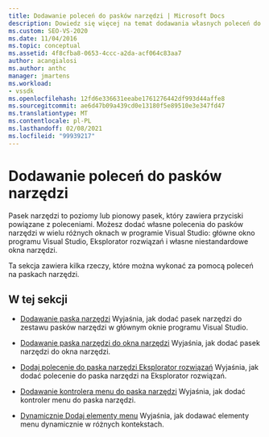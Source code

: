 ```yaml
---
title: Dodawanie poleceń do pasków narzędzi | Microsoft Docs
description: Dowiedz się więcej na temat dodawania własnych poleceń do pasków narzędzi w systemie Windows w programie Visual Studio, w tym okna głównego, Eksplorator rozwiązań i niestandardowych okien narzędzi.
ms.custom: SEO-VS-2020
ms.date: 11/04/2016
ms.topic: conceptual
ms.assetid: 4f8cfba8-0653-4ccc-a2da-acf064c83aa7
author: acangialosi
ms.author: anthc
manager: jmartens
ms.workload:
- vssdk
ms.openlocfilehash: 12fd6e336631eeabe1761276442df993d44affe8
ms.sourcegitcommit: ae6d47b09a439cd0e13180f5e89510e3e347fd47
ms.translationtype: MT
ms.contentlocale: pl-PL
ms.lasthandoff: 02/08/2021
ms.locfileid: "99939217"
---
```

# <a name="add-commands-to-toolbars"></a>Dodawanie poleceń do pasków narzędzi
Pasek narzędzi to poziomy lub pionowy pasek, który zawiera przyciski powiązane z poleceniami. Możesz dodać własne polecenia do pasków narzędzi w wielu różnych oknach w programie Visual Studio: główne okno programu Visual Studio, Eksplorator rozwiązań i własne niestandardowe okna narzędzi.

 Ta sekcja zawiera kilka rzeczy, które można wykonać za pomocą poleceń na paskach narzędzi.

## <a name="in-this-section"></a>W tej sekcji
- [Dodawanie paska narzędzi](../extensibility/adding-a-toolbar.md) Wyjaśnia, jak dodać pasek narzędzi do zestawu pasków narzędzi w głównym oknie programu Visual Studio.

- [Dodawanie paska narzędzi do okna narzędzi](../extensibility/adding-a-toolbar-to-a-tool-window.md) Wyjaśnia, jak dodać pasek narzędzi do okna narzędzi.

- [Dodaj polecenie do paska narzędzi Eksplorator rozwiązań](../extensibility/adding-a-command-to-the-solution-explorer-toolbar.md) Wyjaśnia, jak dodać polecenie do paska narzędzi na Eksplorator rozwiązań.

- [Dodawanie kontrolera menu do paska narzędzi](../extensibility/adding-a-menu-controller-to-a-toolbar.md) Wyjaśnia, jak dodać kontroler menu do paska narzędzi.

- [Dynamicznie Dodaj elementy menu](../extensibility/dynamically-adding-menu-items.md) Wyjaśnia, jak dodawać elementy menu dynamicznie w różnych kontekstach.
